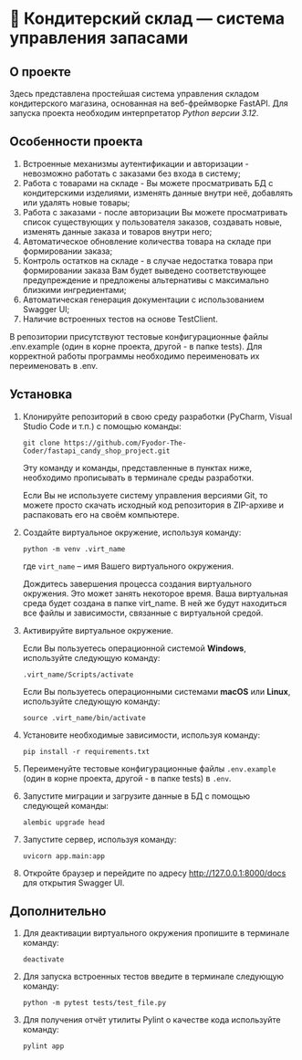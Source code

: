 # 🍰 Кондитерский склад — система управления запасами

## О проекте
Здесь представлена простейшая система управления складом кондитерского магазина, основанная на веб-фреймворке FastAPI. Для запуска проекта необходим интерпретатор *Python версии 3.12*.

## Особенности проекта
1) Встроенные механизмы аутентификации и авторизации - невозможно работать с заказами без входа в систему;
2) Работа с товарами на складе - Вы можете просматривать БД с кондитерскими изделиями, изменять данные внутри неё, добавлять или удалять новые товары;
3) Работа с заказами - после авторизации Вы можете просматривать список существующих у пользователя заказов, создавать новые, изменять данные заказа и товаров внутри него;
4) Автоматическое обновление количества товара на складе при формировании заказа;
5) Контроль остатков на складе - в случае недостатка товара при формировании заказа Вам будет выведено соответствующее предупреждение и предложены альтернативы с максимально близкими ингредиентами;
6) Автоматическая генерация документации с использованием Swagger UI;
7) Наличие встроенных тестов на основе TestClient.

В репозитории присутствуют тестовые конфигурационные файлы .env.example (один в корне проекта, другой - в папке tests). Для корректной работы программы необходимо переименовать их переименовать в .env.
## Установка

1) Клонируйте репозиторий в свою среду разработки (PyCharm, Visual Studio Code и т.п.) с помощью команды:
    ```
    git clone https://github.com/Fyodor-The-Coder/fastapi_candy_shop_project.git
    ```
    Эту команду и команды, представленные в пунктах ниже, необходимо прописывать в терминале среды разработки.

    Если Вы не используете систему управления версиями Git, то можете просто скачать исходный код репозитория в ZIP-архиве и распаковать его на своём компьютере.

2) Создайте виртуальное окружение, используя команду:
    ```
    python -m venv .virt_name
    ```
    где `virt_name` – имя Вашего виртуального окружения.

   Дождитесь завершения процесса создания виртуального окружения. Это может занять некоторое время.
   Ваша виртуальная среда будет создана в папке virt_name. В ней же будут находиться все файлы и зависимости, связанные с виртуальной средой.
   
3) Активируйте виртуальное окружение.

   Если Вы пользуетесь операционной системой **Windows**, используйте следующую команду:
   ```
   .virt_name/Scripts/activate
   ```
   Если Вы пользуетесь операционными системами **macOS** или **Linux**, используйте следующую команду:
   ```
   source .virt_name/bin/activate
   ```
4) Установите необходимые зависимости, используя команду:
   ```
   pip install -r requirements.txt
   ```
5) Переименуйте тестовые конфигурационные файлы ```.env.example``` (один в корне проекта, другой - в папке tests) в ```.env```.
6) Запустите миграции и загрузите данные в БД с помощью следующей команды:
   ```
   alembic upgrade head
   ```    
7) Запустите сервер, используя команду:
   ```
   uvicorn app.main:app
   ```
8) Откройте браузер и перейдите по адресу http://127.0.0.1:8000/docs для открытия Swagger UI.
   
## Дополнительно
1) Для деактивации виртуального окружения пропишите в терминале команду:
   ```
   deactivate
   ```
2) Для запуска встроенных тестов введите в терминале следующую команду:
   ```
   python -m pytest tests/test_file.py
   ```
3) Для получения отчёт утилиты Pylint о качестве кода используйте команду:
   ```
   pylint app
   ```
